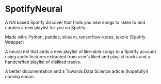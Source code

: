 # SpotifyNeural 
A NN based Spotify discover that finds you new songs to listen to and curates a new playlist for you on Spotify.

Made with: Python, pandas, sklearn, tensorflow-keras, tekore (Spotify Wrapper) 

A neural net that adds a new playlist of like-able songs to a Spotify account using audio features extracted from user’s liked and playlist tracks and a handcrafted playlist of disliked tracks.


A better documentation and a Towards Data Science article (hopefully!) coming sooon. 
